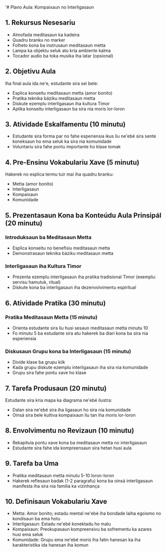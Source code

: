 '# Plano Aula: Kompaixaun no Interligasaun

## 1. Rekursus Nesesariu

- Almofada meditasaun ka kadeira
- Quadru branku no marker
- Folheto kona ba instrusaun meditasaun metta
- Lampa ka objektu seluk atu kria ambiente kalma
- Tocador audio ba toka musika iha latar (opsional)

## 2. Objetivu Aula

Iha final aula ida ne'e, estudante sira sei bele:
- Esplica konseitu meditasaun metta (amor bonito)
- Pratika teknika báziku meditasaun metta
- Diskute ezemplu interligasaun iha kultura Timor
- Aplika konseitu interligasaun ba sira nia moris lor-loron

## 3. Atividade Eskalfamentu (10 minutu)

- Estudante sira forma par no fahe esperiensia ikus liu ne'ebé sira sente koneksaun ho ema seluk ka sira nia komunidade
- Voluntariu sira fahe pontu importante ho klase tomak

## 4. Pre-Ensinu Vokabulariu Xave (5 minutu)

Hakerek no esplica termu tuir mai iha quadru branku:
- Metta (amor bonito)
- Interligasaun
- Kompaixaun
- Komunidade

## 5. Prezentasaun Kona ba Konteúdu Aula Prinsipál (20 minutu)

### Introduksaun ba Meditasaun Metta
- Esplica konseitu no benefisiu meditasaun metta
- Demonstrasaun teknika báziku meditasaun metta

### Interligasaun iha Kultura Timor
- Prezenta ezemplu interligasaun iha pratika tradisional Timor (exemplu: servisu hamutuk, ritual)
- Diskute kona ba interligasaun iha dezenvolvimentu espiritual

## 6. Atividade Pratika (30 minutu)

### Pratika Meditasaun Metta (15 minutu)
- Orienta estudante sira liu husi sesaun meditasaun metta minutu 10
- Fo minutu 5 ba estudante sira atu hakerek ba diari kona ba sira nia esperiensia

### Diskusaun Grupu kona ba Interligasaun (15 minutu)
- Divide klase ba grupu kiik
- Kada grupu diskute ezemplu interligasaun iha sira nia komunidade
- Grupu sira fahe pontu xave ho klase

## 7. Tarefa Produsaun (20 minutu)

Estudante sira kria mapa ka diagrama ne'ebé ilustra:
- Dalan sira ne'ebé sira iha ligasaun ho sira nia komunidade
- Oinsá sira bele kultiva kompaixaun liu tan iha moris lor-loron

## 8. Envolvimentu no Revizaun (10 minutu)

- Rekapitula pontu xave kona ba meditasaun metta no interligasaun
- Estudante sira fahe ida kompreensaun sira hetan husi aula

## 9. Tarefa ba Uma

- Pratika meditasaun metta minutu 5-10 loron-loron
- Hakerek reflesaun badak (1-2 paragrafu) kona ba oinsá interligasaun manifesta iha sira nia familia ka vizinhança

## 10. Definisaun Vokabulariu Xave

- Metta: Amor bonito; estadu mental ne'ebé iha bondade laiha egoismo no kondisaun ba ema hotu
- Interligasaun: Estadu ne'ebé konektadu ho malu
- Kompaixaun: Preokupasaun kompreensivu ba sofrementu ka azares husi ema seluk
- Komunidade: Grupu ema ne'ebé moris iha fatin hanesan ka iha karakteristika ida hanesan iha komun